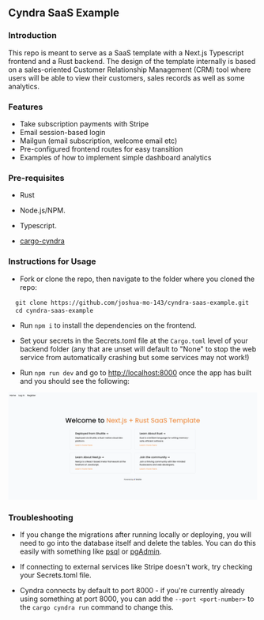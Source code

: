 ## Cyndra SaaS Example
### Introduction
This repo is meant to serve as a SaaS template with a Next.js Typescript frontend and a Rust backend. The design of the template internally is based on a sales-oriented Customer Relationship Management (CRM) tool where users will be able to view their customers, sales records as well as some analytics.

### Features
- Take subscription payments with Stripe
- Email session-based login
- Mailgun (email subscription, welcome email etc)
- Pre-configured frontend routes for easy transition
- Examples of how to implement simple dashboard analytics

### Pre-requisites

* Rust

* Node.js/NPM.

* Typescript.

* [cargo-cyndra](https://www.cyndra.rs)

### Instructions for Usage

* Fork or clone the repo, then navigate to the folder where you cloned the repo:

```
  git clone https://github.com/joshua-mo-143/cyndra-saas-example.git
  cd cyndra-saas-example
```

* Run `npm i` to install the dependencies on the frontend. 

* Set your secrets in the Secrets.toml file at the `Cargo.toml` level of your backend folder (any that are unset will default to "None" to stop the web service from automatically crashing but some services may not work!)

* Run `npm run dev` and go to [http://localhost:8000](http://localhost:8000) once the app has built and you should see the following:

![Main page for Next.js + Cyndra Saas Template](./Mainpage.png)

### Troubleshooting

* If you change the migrations after running locally or deploying, you will need to go into the database itself and delete the tables. You can do this easily with something like [psql](https://www.postgresql.org/docs/current/app-psql.html) or [pgAdmin](https://www.pgadmin.org/).

* If connecting to external services like Stripe doesn't work, try checking your Secrets.toml file.

* Cyndra connects by default to port 8000 - if you're currently already using something at port 8000, you can add the `--port <port-number>` to the `cargo cyndra run` command to change this.